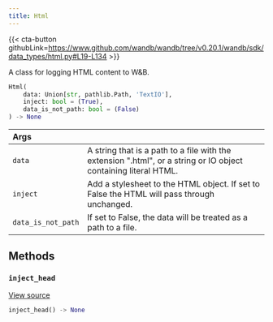 ```yaml
---
title: Html
---
```


{{< cta-button githubLink=https://www.github.com/wandb/wandb/tree/v0.20.1/wandb/sdk/data_types/html.py#L19-L134 >}}

A class for logging HTML content to W&B.

```python
Html(
    data: Union[str, pathlib.Path, 'TextIO'],
    inject: bool = (True),
    data_is_not_path: bool = (False)
) -> None
```

| Args |  |
| :--- | :--- |
|  `data` |  A string that is a path to a file with the extension ".html", or a string or IO object containing literal HTML. |
|  `inject` |  Add a stylesheet to the HTML object. If set to False the HTML will pass through unchanged. |
|  `data_is_not_path` |  If set to False, the data will be treated as a path to a file. |

## Methods

### `inject_head`

[View source](https://www.github.com/wandb/wandb/tree/v0.20.1/wandb/sdk/data_types/html.py#L86-L101)

```python
inject_head() -> None
```
